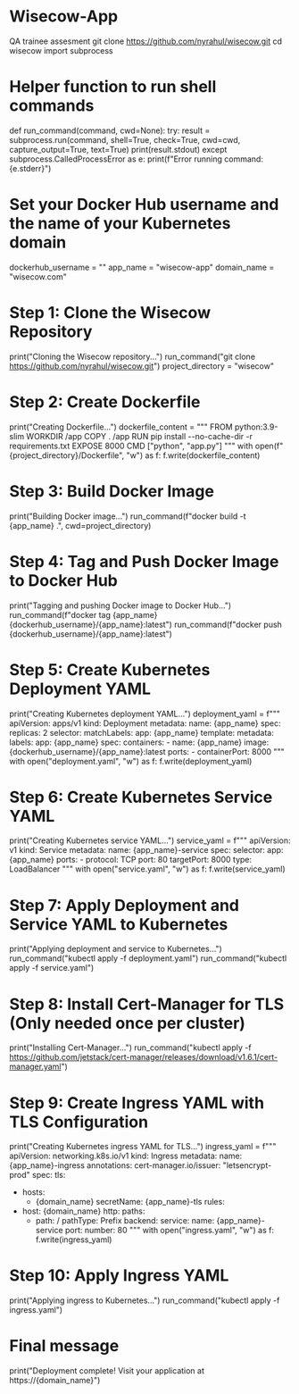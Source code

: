 # Wisecow-App
QA trainee assesment
git clone https://github.com/nyrahul/wisecow.git
cd wisecow
import subprocess

# Helper function to run shell commands
def run_command(command, cwd=None):
    try:
        result = subprocess.run(command, shell=True, check=True, cwd=cwd, capture_output=True, text=True)
        print(result.stdout)
    except subprocess.CalledProcessError as e:
        print(f"Error running command: {e.stderr}")

# Set your Docker Hub username and the name of your Kubernetes domain
dockerhub_username = "<baljinderkour>"
app_name = "wisecow-app"
domain_name = "wisecow.com"

# Step 1: Clone the Wisecow Repository
print("Cloning the Wisecow repository...")
run_command("git clone https://github.com/nyrahul/wisecow.git")
project_directory = "wisecow"

# Step 2: Create Dockerfile
print("Creating Dockerfile...")
dockerfile_content = """
FROM python:3.9-slim
WORKDIR /app
COPY . /app
RUN pip install --no-cache-dir -r requirements.txt
EXPOSE 8000
CMD ["python", "app.py"]
"""
with open(f"{project_directory}/Dockerfile", "w") as f:
    f.write(dockerfile_content)

# Step 3: Build Docker Image
print("Building Docker image...")
run_command(f"docker build -t {app_name} .", cwd=project_directory)

# Step 4: Tag and Push Docker Image to Docker Hub
print("Tagging and pushing Docker image to Docker Hub...")
run_command(f"docker tag {app_name} {dockerhub_username}/{app_name}:latest")
run_command(f"docker push {dockerhub_username}/{app_name}:latest")

# Step 5: Create Kubernetes Deployment YAML
print("Creating Kubernetes deployment YAML...")
deployment_yaml = f"""
apiVersion: apps/v1
kind: Deployment
metadata:
  name: {app_name}
spec:
  replicas: 2
  selector:
    matchLabels:
      app: {app_name}
  template:
    metadata:
      labels:
        app: {app_name}
    spec:
      containers:
      - name: {app_name}
        image: {dockerhub_username}/{app_name}:latest
        ports:
        - containerPort: 8000
"""
with open("deployment.yaml", "w") as f:
    f.write(deployment_yaml)

# Step 6: Create Kubernetes Service YAML
print("Creating Kubernetes service YAML...")
service_yaml = f"""
apiVersion: v1
kind: Service
metadata:
  name: {app_name}-service
spec:
  selector:
    app: {app_name}
  ports:
    - protocol: TCP
      port: 80
      targetPort: 8000
  type: LoadBalancer
"""
with open("service.yaml", "w") as f:
    f.write(service_yaml)

# Step 7: Apply Deployment and Service YAML to Kubernetes
print("Applying deployment and service to Kubernetes...")
run_command("kubectl apply -f deployment.yaml")
run_command("kubectl apply -f service.yaml")

# Step 8: Install Cert-Manager for TLS (Only needed once per cluster)
print("Installing Cert-Manager...")
run_command("kubectl apply -f https://github.com/jetstack/cert-manager/releases/download/v1.6.1/cert-manager.yaml")

# Step 9: Create Ingress YAML with TLS Configuration
print("Creating Kubernetes ingress YAML for TLS...")
ingress_yaml = f"""
apiVersion: networking.k8s.io/v1
kind: Ingress
metadata:
  name: {app_name}-ingress
  annotations:
    cert-manager.io/issuer: "letsencrypt-prod"
spec:
  tls:
  - hosts:
    - {domain_name}
    secretName: {app_name}-tls
  rules:
  - host: {domain_name}
    http:
      paths:
      - path: /
        pathType: Prefix
        backend:
          service:
            name: {app_name}-service
            port:
              number: 80
"""
with open("ingress.yaml", "w") as f:
    f.write(ingress_yaml)

# Step 10: Apply Ingress YAML
print("Applying ingress to Kubernetes...")
run_command("kubectl apply -f ingress.yaml")

# Final message
print("Deployment complete! Visit your application at https://{domain_name}")

